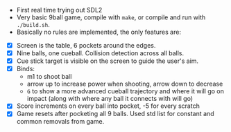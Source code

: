 
- First real time trying out SDL2
- Very basic 9ball game, compile with `make`, or compile and run with `./build.sh`.
- Basically no rules are implemented, the only features are:
- [x] Screen is the table, 6 pockets around the edges.
- [x] Nine balls, one cueball. Collision detection across all balls.
- [x] Cue stick target is visible on the screen to guide the user's aim.
- [x] Binds: 
    - m1 to shoot ball
    - arrow up to increase power when shooting, arrow down to decrease
    - `G` to show a more advanced cueball trajectory and where it will go on
      impact (along with where any ball it connects with will go)
- [x] Score increments on every ball into pocket, -5 for every scratch
- [x] Game resets after pocketing all 9 balls. Used std list for constant and common removals from game.
